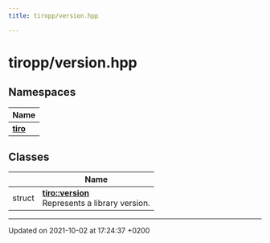 ```yaml
---
title: tiropp/version.hpp

---
```


# tiropp/version.hpp



## Namespaces

| Name           |
| -------------- |
| **[tiro](/docs/api/namespaces/namespacetiro)**  |

## Classes

|                | Name           |
| -------------- | -------------- |
| struct | **[tiro::version](/docs/api/classes/structtiro_1_1version)** <br>Represents a library version.  |






-------------------------------

Updated on 2021-10-02 at 17:24:37 +0200
